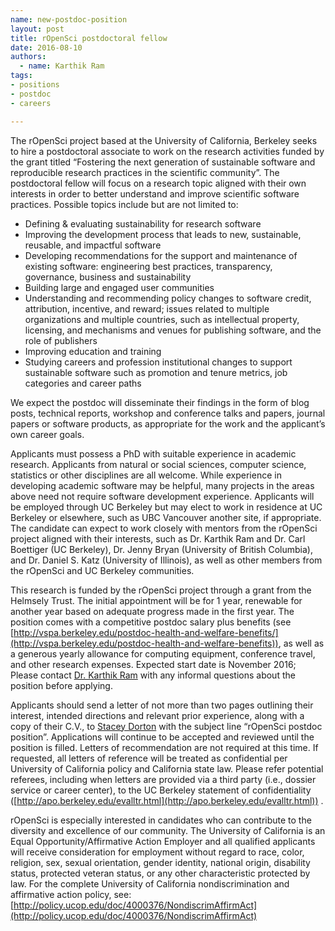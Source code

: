 ```yaml
---
name: new-postdoc-position
layout: post
title: rOpenSci postdoctoral fellow
date: 2016-08-10
authors:
  - name: Karthik Ram
tags:
- positions
- postdoc
- careers

---
```



The rOpenSci project based at the University of California, Berkeley seeks to hire a postdoctoral associate to work on the research activities funded by the grant titled “Fostering the next generation of sustainable software and reproducible research practices in the scientific community”. The postdoctoral fellow will  focus on a research topic aligned with their own interests in order to better understand and improve scientific software practices. Possible topics include but are not limited to:

- Defining  & evaluating sustainability for research software
- Improving the development process that leads to new, sustainable, reusable, and impactful software
- Developing recommendations for the support and maintenance of existing software: engineering best practices, transparency, governance, business and sustainability
- Building large and engaged user communities
- Understanding and recommending policy changes to software credit, attribution, incentive, and reward; issues related to multiple organizations and multiple countries, such as intellectual property, licensing, and mechanisms and venues for publishing software, and the role of publishers
- Improving education and training
- Studying careers and profession institutional changes to support sustainable software such as promotion and tenure metrics, job categories and career paths

We expect the postdoc will disseminate their findings in the form of blog posts, technical reports, workshop and conference talks and papers,  journal papers or software products, as appropriate for the work and the applicant’s own career goals. 


Applicants must possess a PhD with suitable experience in academic research.  Applicants from natural or social sciences, computer science, statistics or other disciplines are all welcome.  While experience in developing academic software may be helpful, many projects in the areas above need not require software development experience.  Applicants will be employed through UC Berkeley but may elect to work in residence at UC Berkeley or elsewhere, such as UBC Vancouver another site, if appropriate.  The candidate can expect to work closely with mentors from the rOpenSci project aligned with their interests, such as Dr. Karthik Ram and Dr. Carl Boettiger (UC Berkeley), Dr. Jenny Bryan (University of British Columbia), and Dr. Daniel S. Katz (University of Illinois), as well as other members from the rOpenSci and UC Berkeley communities.  

This research is funded by the rOpenSci project through a grant from the Helmsely Trust.  The initial appointment will be for 1 year, renewable for another year based on adequate progress made in the first year.  The position comes with a competitive postdoc salary plus benefits (see [http://vspa.berkeley.edu/postdoc-health-and-welfare-benefits/](http://vspa.berkeley.edu/postdoc-health-and-welfare-benefits)), as well as a generous yearly allowance for computing equipment,  conference travel, and other research expenses. Expected start date is November 2016; Please contact [Dr. Karthik Ram](mailto:karthik.ram+rospostdoc@berkeley.edu) with any informal questions about the position before applying.

Applicants should send a letter of not more than two pages outlining their interest, intended directions and relevant prior experience, along with a copy of their C.V., to [Stacey Dorton](mailto:sdorton@berkeley.edu) with the subject line “rOpenSci postdoc position”. Applications will continue to be accepted and reviewed until the position is filled. Letters of recommendation are not required at this time. If requested, all letters of reference will be treated as confidential per University of California policy and California state law. Please refer potential referees, including when letters are provided via a third party (i.e., dossier service or career center), to the UC Berkeley statement of confidentiality ([http://apo.berkeley.edu/evalltr.html](http://apo.berkeley.edu/evalltr.html)) .

rOpenSci is especially interested in candidates who can contribute to the diversity and 
excellence of our community. The University of California is an Equal Opportunity/Affirmative Action Employer and all qualified applicants will receive consideration for employment without regard to race, color, religion, sex, sexual orientation, gender identity, national origin, disability status, protected veteran status, or any other characteristic protected by law. For the complete University of California nondiscrimination and affirmative action policy, see:
[http://policy.ucop.edu/doc/4000376/NondiscrimAffirmAct](http://policy.ucop.edu/doc/4000376/NondiscrimAffirmAct) 
